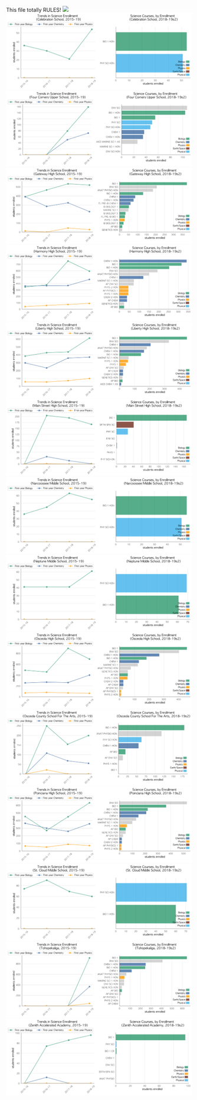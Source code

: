 This file totally RULES!
![](AVANT_GARD.png)
![](../School_plots/OSCEOLA/CELEBRATIO.png)
![](../School_plots/OSCEOLA/FOUR_CORNE.png)
![](../School_plots/OSCEOLA/GATEWAY.png)
![](../School_plots/OSCEOLA/HARMONY.png)
![](../School_plots/OSCEOLA/LIBERTY.png)
![](../School_plots/OSCEOLA/MAIN_STREE.png)
![](../School_plots/OSCEOLA/NARCOOSSEE.png)
![](../School_plots/OSCEOLA/NEPTUNE.png)
![](../School_plots/OSCEOLA/OSCEOLA.png)
![](../School_plots/OSCEOLA/OSCEOLA_CO.png)
![](../School_plots/OSCEOLA/POINCIANA.png)
![](../School_plots/OSCEOLA/ST_CLOUD.png)
![](../School_plots/OSCEOLA/TOHOPEKALI.png)
![](../School_plots/OSCEOLA/ZENITH_ACC.png)
